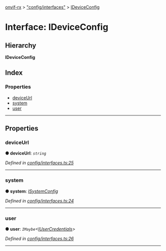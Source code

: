 [onvif-rx](../README.md) > ["config/interfaces"](../modules/_config_interfaces_.md) > [IDeviceConfig](../interfaces/_config_interfaces_.ideviceconfig.md)

# Interface: IDeviceConfig

## Hierarchy

**IDeviceConfig**

## Index

### Properties

* [deviceUrl](_config_interfaces_.ideviceconfig.md#deviceurl)
* [system](_config_interfaces_.ideviceconfig.md#system)
* [user](_config_interfaces_.ideviceconfig.md#user)

---

## Properties

<a id="deviceurl"></a>

###  deviceUrl

**● deviceUrl**: *`string`*

*Defined in [config/interfaces.ts:25](https://github.com/patrickmichalina/onvif-rx/blob/034e4d6/src/config/interfaces.ts#L25)*

___
<a id="system"></a>

###  system

**● system**: *[ISystemConfig](_config_interfaces_.isystemconfig.md)*

*Defined in [config/interfaces.ts:24](https://github.com/patrickmichalina/onvif-rx/blob/034e4d6/src/config/interfaces.ts#L24)*

___
<a id="user"></a>

###  user

**● user**: *`IMaybe`<[IUserCredentials](_config_interfaces_.iusercredentials.md)>*

*Defined in [config/interfaces.ts:26](https://github.com/patrickmichalina/onvif-rx/blob/034e4d6/src/config/interfaces.ts#L26)*

___

